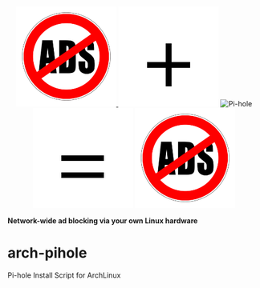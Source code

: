 <p align="center">
  
<a href="https://pi-hole.net">
<img src=".scrots/adblocking.jpg" width="200" height="200" alt="Pi-hole">
</a> 
<img src=".scrots/plus.png">
<img src="https://pi-hole.github.io/graphics/Vortex/Vortex_with_text.png" width="150" height="255" alt="Pi-hole"> 
<img src=".scrots/equal.png"> 
<img src=".scrots/adblocking.jpg" width="200" height="200" alt="Pi-hole">

<br/>

</p>

<b>Network-wide ad blocking via your own Linux hardware</b><br/>

# arch-pihole
Pi-hole Install Script for ArchLinux
